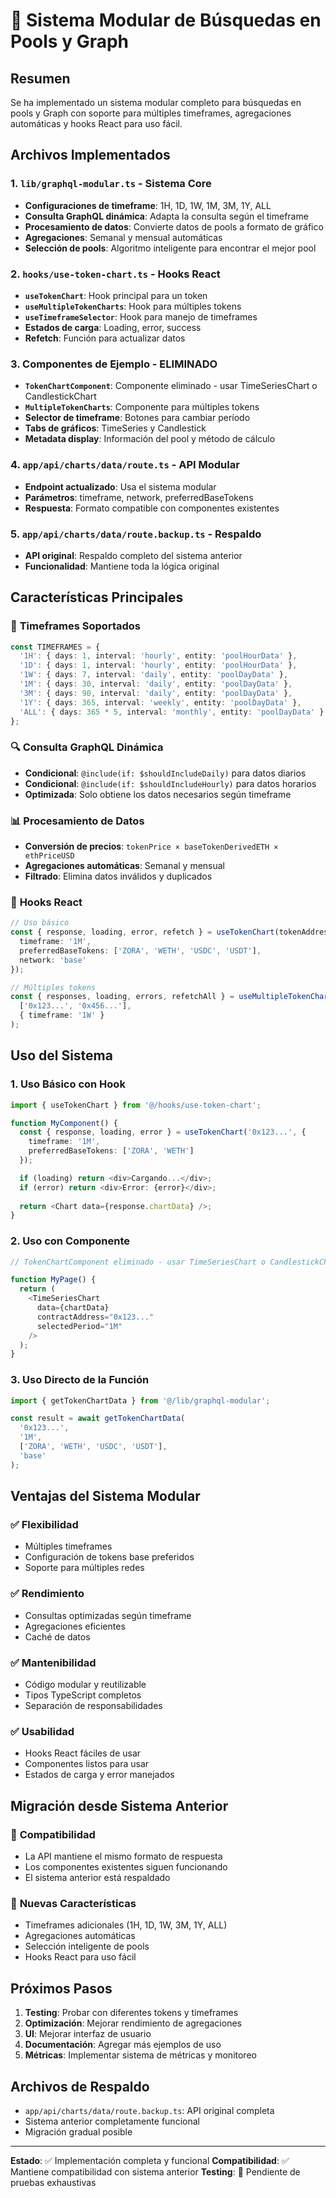 # 🎯 Sistema Modular de Búsquedas en Pools y Graph

## Resumen

Se ha implementado un sistema modular completo para búsquedas en pools y Graph con soporte para múltiples timeframes, agregaciones automáticas y hooks React para uso fácil.

## Archivos Implementados

### 1. **`lib/graphql-modular.ts`** - Sistema Core
- **Configuraciones de timeframe**: 1H, 1D, 1W, 1M, 3M, 1Y, ALL
- **Consulta GraphQL dinámica**: Adapta la consulta según el timeframe
- **Procesamiento de datos**: Convierte datos de pools a formato de gráfico
- **Agregaciones**: Semanal y mensual automáticas
- **Selección de pools**: Algoritmo inteligente para encontrar el mejor pool

### 2. **`hooks/use-token-chart.ts`** - Hooks React
- **`useTokenChart`**: Hook principal para un token
- **`useMultipleTokenCharts`**: Hook para múltiples tokens
- **`useTimeframeSelector`**: Hook para manejo de timeframes
- **Estados de carga**: Loading, error, success
- **Refetch**: Función para actualizar datos

### 3. **Componentes de Ejemplo** - ELIMINADO
- **`TokenChartComponent`**: Componente eliminado - usar TimeSeriesChart o CandlestickChart
- **`MultipleTokenCharts`**: Componente para múltiples tokens
- **Selector de timeframe**: Botones para cambiar período
- **Tabs de gráficos**: TimeSeries y Candlestick
- **Metadata display**: Información del pool y método de cálculo

### 4. **`app/api/charts/data/route.ts`** - API Modular
- **Endpoint actualizado**: Usa el sistema modular
- **Parámetros**: timeframe, network, preferredBaseTokens
- **Respuesta**: Formato compatible con componentes existentes

### 5. **`app/api/charts/data/route.backup.ts`** - Respaldo
- **API original**: Respaldo completo del sistema anterior
- **Funcionalidad**: Mantiene toda la lógica original

## Características Principales

### 🎯 **Timeframes Soportados**
```typescript
const TIMEFRAMES = {
  '1H': { days: 1, interval: 'hourly', entity: 'poolHourData' },
  '1D': { days: 1, interval: 'hourly', entity: 'poolHourData' },
  '1W': { days: 7, interval: 'daily', entity: 'poolDayData' },
  '1M': { days: 30, interval: 'daily', entity: 'poolDayData' },
  '3M': { days: 90, interval: 'daily', entity: 'poolDayData' },
  '1Y': { days: 365, interval: 'weekly', entity: 'poolDayData' },
  'ALL': { days: 365 * 5, interval: 'monthly', entity: 'poolDayData' }
};
```

### 🔍 **Consulta GraphQL Dinámica**
- **Condicional**: `@include(if: $shouldIncludeDaily)` para datos diarios
- **Condicional**: `@include(if: $shouldIncludeHourly)` para datos horarios
- **Optimizada**: Solo obtiene los datos necesarios según timeframe

### 📊 **Procesamiento de Datos**
- **Conversión de precios**: `tokenPrice × baseTokenDerivedETH × ethPriceUSD`
- **Agregaciones automáticas**: Semanal y mensual
- **Filtrado**: Elimina datos inválidos y duplicados

### 🎨 **Hooks React**
```typescript
// Uso básico
const { response, loading, error, refetch } = useTokenChart(tokenAddress, {
  timeframe: '1M',
  preferredBaseTokens: ['ZORA', 'WETH', 'USDC', 'USDT'],
  network: 'base'
});

// Múltiples tokens
const { responses, loading, errors, refetchAll } = useMultipleTokenCharts(
  ['0x123...', '0x456...'], 
  { timeframe: '1W' }
);
```

## Uso del Sistema

### 1. **Uso Básico con Hook**
```typescript
import { useTokenChart } from '@/hooks/use-token-chart';

function MyComponent() {
  const { response, loading, error } = useTokenChart('0x123...', {
    timeframe: '1M',
    preferredBaseTokens: ['ZORA', 'WETH']
  });

  if (loading) return <div>Cargando...</div>;
  if (error) return <div>Error: {error}</div>;
  
  return <Chart data={response.chartData} />;
}
```

### 2. **Uso con Componente**
```typescript
// TokenChartComponent eliminado - usar TimeSeriesChart o CandlestickChart

function MyPage() {
  return (
    <TimeSeriesChart
      data={chartData}
      contractAddress="0x123..."
      selectedPeriod="1M"
    />
  );
}
```

### 3. **Uso Directo de la Función**
```typescript
import { getTokenChartData } from '@/lib/graphql-modular';

const result = await getTokenChartData(
  '0x123...',
  '1M',
  ['ZORA', 'WETH', 'USDC', 'USDT'],
  'base'
);
```

## Ventajas del Sistema Modular

### ✅ **Flexibilidad**
- Múltiples timeframes
- Configuración de tokens base preferidos
- Soporte para múltiples redes

### ✅ **Rendimiento**
- Consultas optimizadas según timeframe
- Agregaciones eficientes
- Caché de datos

### ✅ **Mantenibilidad**
- Código modular y reutilizable
- Tipos TypeScript completos
- Separación de responsabilidades

### ✅ **Usabilidad**
- Hooks React fáciles de usar
- Componentes listos para usar
- Estados de carga y error manejados

## Migración desde Sistema Anterior

### 🔄 **Compatibilidad**
- La API mantiene el mismo formato de respuesta
- Los componentes existentes siguen funcionando
- El sistema anterior está respaldado

### 🚀 **Nuevas Características**
- Timeframes adicionales (1H, 1D, 1W, 3M, 1Y, ALL)
- Agregaciones automáticas
- Selección inteligente de pools
- Hooks React para uso fácil

## Próximos Pasos

1. **Testing**: Probar con diferentes tokens y timeframes
2. **Optimización**: Mejorar rendimiento de agregaciones
3. **UI**: Mejorar interfaz de usuario
4. **Documentación**: Agregar más ejemplos de uso
5. **Métricas**: Implementar sistema de métricas y monitoreo

## Archivos de Respaldo

- `app/api/charts/data/route.backup.ts`: API original completa
- Sistema anterior completamente funcional
- Migración gradual posible

---

**Estado**: ✅ Implementación completa y funcional
**Compatibilidad**: ✅ Mantiene compatibilidad con sistema anterior
**Testing**: 🔄 Pendiente de pruebas exhaustivas
